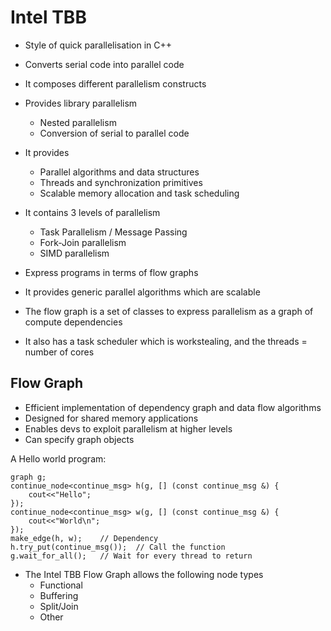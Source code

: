 # Intel TBB

- Style of quick parallelisation in C++
- Converts serial code into parallel code
- It composes different parallelism constructs

- Provides library parallelism
  - Nested parallelism
  - Conversion of serial to parallel code

- It provides
  - Parallel algorithms and data structures
  - Threads and synchronization primitives
  - Scalable memory allocation and task scheduling

- It contains 3 levels of parallelism
  - Task Parallelism / Message Passing
  - Fork-Join parallelism
  - SIMD parallelism

- Express programs in terms of flow graphs
- It provides generic parallel algorithms which are scalable
- The flow graph is a set of classes to express parallelism as a graph of compute dependencies
- It also has a task scheduler which is workstealing, and the threads = number of cores

## Flow Graph

- Efficient implementation of dependency graph and data flow algorithms
- Designed for shared memory applications
- Enables devs to exploit parallelism at higher levels
- Can specify graph objects

A Hello world program:
```
graph g;
continue_node<continue_msg> h(g, [] (const continue_msg &) {
    cout<<"Hello";
});
continue_node<continue_msg> w(g, [] (const continue_msg &) {
    cout<<"World\n";
});
make_edge(h, w);    // Dependency
h.try_put(continue_msg());  // Call the function
g.wait_for_all();   // Wait for every thread to return
```

- The Intel TBB Flow Graph allows the following node types
  - Functional
  - Buffering
  - Split/Join
  - Other
